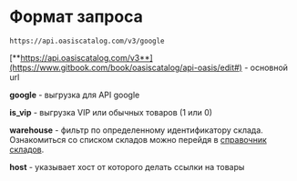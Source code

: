 # Формат запроса

```text
https://api.oasiscatalog.com/v3/google
```

[**https://api.oasiscatalog.com/v3**](https://www.gitbook.com/book/oasiscatalog/api-oasis/edit#) - основной url

**google** - выгрузка для API google

**is\_vip** - выгрузка VIP или обычных товаров \(1 или 0\)

**warehouse** - фильтр по определенному идентификатору склада. Ознакомиться со списком складов можно перейдя в [справочник складов](https://oasiscatalog.gitbooks.io/api-oasis/content/api-documentation-v3/vigruzhaemaya-informatsiya/spravochnik-skladov.html).

**host** - указывает хост от которого делать ссылки на товары

